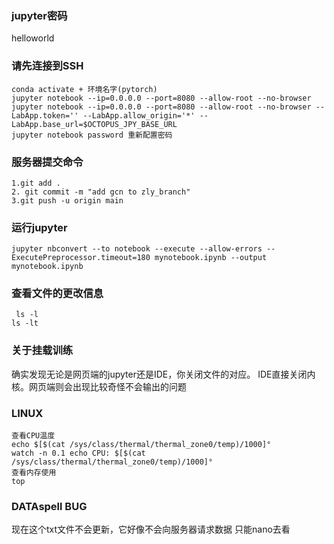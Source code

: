 ### jupyter密码
helloworld
### 请先连接到SSH
```
conda activate + 环境名字(pytorch)
jupyter notebook --ip=0.0.0.0 --port=8080 --allow-root --no-browser
jupyter notebook --ip=0.0.0.0 --port=8080 --allow-root --no-browser --LabApp.token='' --LabApp.allow_origin='*' --LabApp.base_url=$OCTOPUS_JPY_BASE_URL
jupyter notebook password 重新配置密码
```
### 服务器提交命令
```
1.git add .
2. git commit -m "add gcn to zly_branch"
3.git push -u origin main

```
### 运行jupyter
```azure
jupyter nbconvert --to notebook --execute --allow-errors --ExecutePreprocessor.timeout=180 mynotebook.ipynb --output mynotebook.ipynb 
```

### 查看文件的更改信息
```azure
 ls -l
ls -lt
```

### 关于挂载训练
确实发现无论是网页端的jupyter还是IDE，你关闭文件的对应。
IDE直接关闭内核。网页端则会出现比较奇怪不会输出的问题

### LINUX
```azure
查看CPU温度
echo $[$(cat /sys/class/thermal/thermal_zone0/temp)/1000]°
watch -n 0.1 echo CPU: $[$(cat /sys/class/thermal/thermal_zone0/temp)/1000]°
查看内存使用
top

```

### DATAspell BUG
现在这个txt文件不会更新，它好像不会向服务器请求数据
只能nano去看